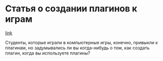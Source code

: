 # Статья о создании плагинов к играм

[link](https://blog.csdn.net/weixin_44138053/article/details/88252177)

Студенты, которые играли в компьютерные игры, конечно, привыкли к плагинам, но задумывались ли вы когда-нибудь о том, как создать плагин, когда вы используете плагины?
